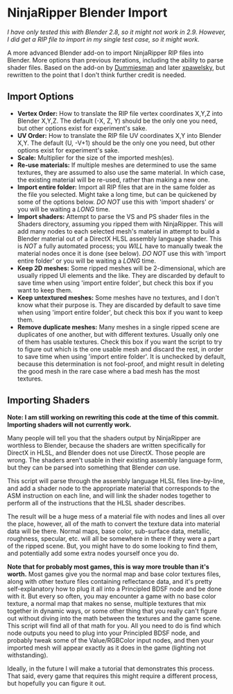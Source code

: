# NinjaRipper Blender Import

*I have only tested this with Blender 2.8, so it might not work in 2.9. However, I did get a RIP file to import in my single test case, so it *might* work.*

A more advanced Blender add-on to import NinjaRipper RIP files into Blender. More options than previous iterations, including the ability to parse shader files. Based on the add-on by [Dummiesman](https://github.com/Dummiesman/RipImport) and later [xpawelsky](https://github.com/xpawelsky/RipImport), but rewritten to the point that I don't think further credit is needed.

## Import Options
* **Vertex Order:** How to translate the RIP file vertex coordinates X,Y,Z into Blender X,Y,Z. The default (-X, Z, Y) should be the only one you need, but other options exist for experiment's sake.
* **UV Order:** How to translate the RIP file UV coordinates X,Y into Blender X,Y. The default (U, -V+1) should be the only one you need, but other options exist for experiment's sake.
* **Scale:** Multiplier for the size of the imported mesh(es).
* **Re-use materials:** If multiple meshes are determined to use the same textures, they are assumed to also use the same material. In which case, the existing material will be re-used, rather than making a new one.
* **Import entire folder:** Import all RIP files that are in the same folder as the file you selected. Might take a long time, but can be quickened by some of the options below. *DO NOT* use this with 'import shaders' or you will be waiting a *LONG* time.
* **Import shaders:** Attempt to parse the VS and PS shader files in the Shaders directory, assuming you ripped them with NinjaRipper. This will add many nodes to each selected mesh's material in attempt to build a Blender material out of a DirectX HLSL assembly language shader. This is *NOT* a fully automated process; you *WILL* have to manually tweak the material nodes once it is done (see below). *DO NOT* use this with 'import entire folder' or you will be waiting a *LONG* time.
* **Keep 2D meshes:** Some ripped meshes will be 2-dimensional, which are usually ripped UI elements and the like. They are discarded by default to save time when using 'import entire folder', but check this box if you want to keep them.
* **Keep untextured meshes:** Some meshes have no textures, and I don't know what their purpose is. They are discarded by default to save time when using 'import entire folder', but check this box if you want to keep them.
* **Remove duplicate meshes:** Many meshes in a single ripped scene are duplicates of one another, but with different textures. Usually only one of them has usable textures. Check this box if you want the script to try to figure out which is the one usable mesh and discard the rest, in order to save time when using 'import entire folder'. It is unchecked by default, because this determination is not fool-proof, and might result in deleting the good mesh in the rare case where a bad mesh has the most textures.

## Importing Shaders
**Note: I am still working on rewriting this code at the time of this commit. Importing shaders will not currently work.**

Many people will tell you that the shaders output by NinjaRipper are worthless to Blender, because the shaders are written specifically for DirectX in HLSL, and Blender does not use DirectX. Those people are wrong. The shaders aren't usable in their existing assembly language form, but they can be parsed into something that Blender *can* use.

This script will parse through the assembly language HLSL files line-by-line, and add a shader node to the appropriate material that corresponds to the ASM instruction on each line, and will link the shader nodes together to perform all of the instructions that the HLSL shader describes.

The result will be a huge mess of a material file with nodes and lines all over the place, however, all of the math to convert the texture data into material data will be there. Normal maps, base color, sub-surface data, metallic, roughness, specular, etc. will all be somewhere in there if they were a part of the ripped scene. But, you might have to do some looking to find them, and potentially add some extra nodes yourself once you do.

**Note that for probably most games, this is way more trouble than it's worth.** Most games give you the normal map and base color textures files, along with other texture files containing reflectance data, and it's pretty self-explanatory how to plug it all into a Principled BDSF node and be done with it. But every so often, you may encounter a game with no base color texture, a normal map that makes no sense, multiple textures that mix together in dynamic ways, or some other thing that you really can't figure out without diving into the math between the textures and the game scene. This script will find all of that math for you. All you need to do is find which node outputs you need to plug into your Principled BDSF node, and probably tweak some of the Value/RGBColor input nodes, and then your imported mesh will appear exactly as it does in the game (lighting not withstanding).

Ideally, in the future I will make a tutorial that demonstrates this process. That said, every game that requires this might require a different process, but hopefully you can figure it out.
